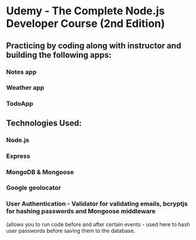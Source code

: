 # Udemy - The Complete Node.js Developer Course (2nd Edition)

## Practicing by coding along with instructor and building the following apps:
### Notes app
### Weather app
### TodoApp

## Technologies Used:
### Node.js
### Express
### MongoDB & Mongoose
### Google geolocator
### User Authentication - Validator for validating emails, bcryptjs for hashing passwords and Mongoose middleware 
(allows you to run code before and after certain events - used here to hash user passwords before saving them to the database.
